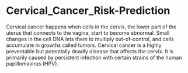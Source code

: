 # Cervical_Cancer_Risk-Prediction
Cervical cancer happens when cells in the cervix, the lower part of the uterus that connects to the vagina, start to become abnormal. Small changes in the cell DNA lets them to multiply out-of-control, and cells accumulate in growths called tumors. Cervical cancer is a highly preventable but potentially deadly disease that affects the cervix. It is primarily caused by persistent infection with certain strains of the human papillomavirus (HPV).
